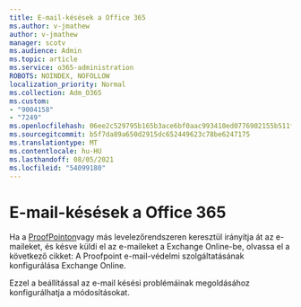 ```yaml
---
title: E-mail-késések a Office 365
ms.author: v-jmathew
author: v-jmathew
manager: scotv
ms.audience: Admin
ms.topic: article
ms.service: o365-administration
ROBOTS: NOINDEX, NOFOLLOW
localization_priority: Normal
ms.collection: Adm_O365
ms.custom:
- "9004158"
- "7249"
ms.openlocfilehash: 06ee2c529795b165b3ace6bf0aac993410ed0776902155b511f920a09d133d84
ms.sourcegitcommit: b5f7da89a650d2915dc652449623c78be6247175
ms.translationtype: MT
ms.contentlocale: hu-HU
ms.lasthandoff: 08/05/2021
ms.locfileid: "54099180"
---
```

# <a name="mail-delays-when-sending-to-office-365"></a>E-mail-késések a Office 365

Ha a [ProofPointon](https://docs.microsoft.com/exchange/troubleshoot/email-delivery/configure-proofpoint-with-exchange)vagy más levelezőrendszeren keresztül irányítja át az e-maileket, és késve küldi el az e-maileket a Exchange Online-be, olvassa el a következő cikket: A Proofpoint e-mail-védelmi szolgáltatásának konfigurálása Exchange Online.

Ezzel a beállítással az e-mail késési problémáinak megoldásához konfigurálhatja a módosításokat.
